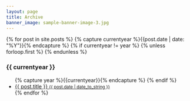 ```yaml
---
layout: page
title: Archive
banner_image: sample-banner-image-3.jpg
---
```


<div class="tags-expo tags-expo-section">
  {% for post in site.posts %}
    {% capture currentyear %}{{post.date | date: "%Y"}}{% endcapture %}
    {% if currentyear != year %}
      {% unless forloop.first %}
      </ul>
      {% endunless %}
      <h3>{{ currentyear }}</h3>
      <ul class="tags-expo-posts">
      {% capture year %}{{currentyear}}{% endcapture %} 
    {% endif %}
    <a class="post-title" href="{{ site.baseurl }}{{ post.url }}">
      <li>
        {{ post.title }}
        <small class="post-date">{{ post.date | date_to_string }}</small>
      </li>
    </a>
  {% endfor %}
</div>
